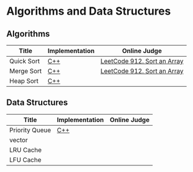 # Algorithms and Data Structures

## Algorithms
| Title | Implementation | Online Judge |
| --- | --- | --- |
| Quick Sort | [C++](quick-sort.cpp) | [LeetCode 912. Sort an Array](https://leetcode.com/problems/sort-an-array/) |
| Merge Sort | [C++](merge-sort.cpp) | [LeetCode 912. Sort an Array](https://leetcode.com/problems/sort-an-array/) |
| Heap Sort | [C++](heap-sort.cpp) |

## Data Structures
| Title | Implementation | Online Judge |
| --- | --- | --- |
| Priority Queue | [C++]() |
| vector
| LRU Cache
| LFU Cache